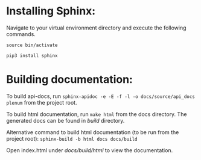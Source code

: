# Installing Sphinx:

Navigate to your virtual environment directory and execute the following commands.

```
source bin/activate

pip3 install sphinx
```

# Building documentation:

To build api-docs, run `sphinx-apidoc -e -E -f -l -o docs/source/api_docs plenum` from the project root.

To build html documentation, run `make html` from the docs directory. The generated docs can be found in _build_ directory.

Alternative command to build html documentation (to be run from the project root): `sphinx-build -b html docs docs/build`

Open index.html under _docs/build/html_ to view the documentation.